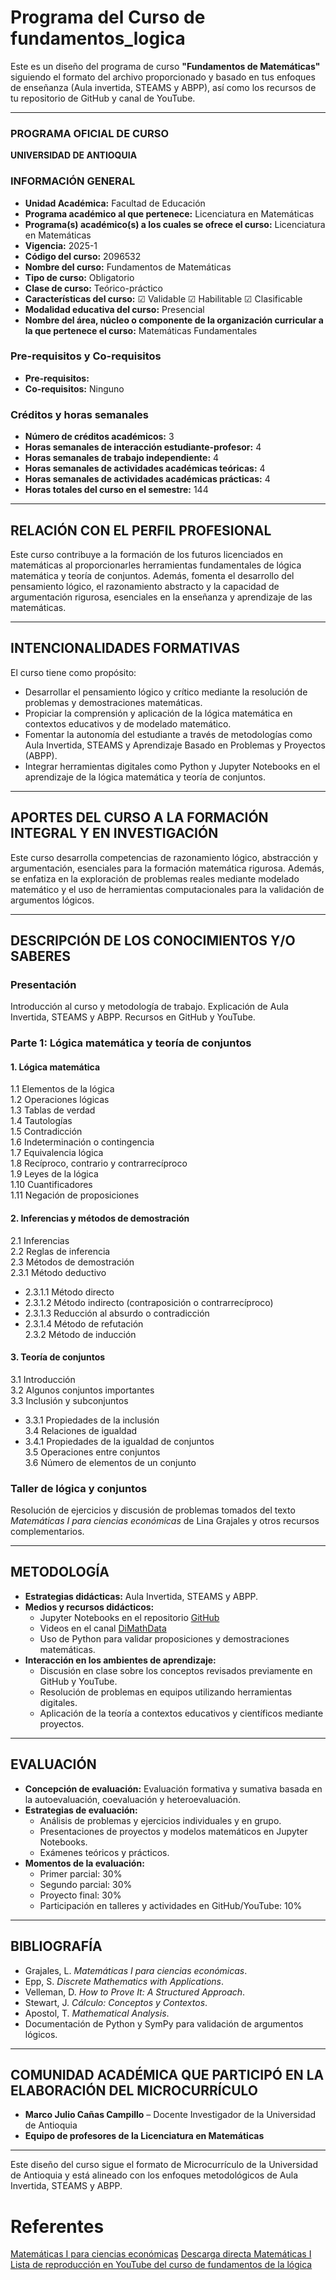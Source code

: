 # Programa del Curso de fundamentos_logica  

Este es un diseño del programa de curso **"Fundamentos de Matemáticas"** siguiendo el formato del archivo proporcionado y basado en tus enfoques de enseñanza (Aula invertida, STEAMS y ABPP), así como los recursos de tu repositorio de GitHub y canal de YouTube.  

---

### **PROGRAMA OFICIAL DE CURSO**  
**UNIVERSIDAD DE ANTIOQUIA**  

### **INFORMACIÓN GENERAL**  
- **Unidad Académica:** Facultad de Educación  
- **Programa académico al que pertenece:** Licenciatura en Matemáticas  
- **Programa(s) académico(s) a los cuales se ofrece el curso:** Licenciatura en Matemáticas  
- **Vigencia:** 2025-1  
- **Código del curso:** 2096532  
- **Nombre del curso:** Fundamentos de Matemáticas  
- **Tipo de curso:** Obligatorio  
- **Clase de curso:** Teórico-práctico  
- **Características del curso:** ☑ Validable ☑ Habilitable ☑ Clasificable  
- **Modalidad educativa del curso:** Presencial  
- **Nombre del área, núcleo o componente de la organización curricular a la que pertenece el curso:** Matemáticas Fundamentales  

### **Pre-requisitos y Co-requisitos**  
- **Pre-requisitos:**   
- **Co-requisitos:** Ninguno  

### **Créditos y horas semanales**  
- **Número de créditos académicos:** 3  
- **Horas semanales de interacción estudiante-profesor:** 4  
- **Horas semanales de trabajo independiente:** 4  
- **Horas semanales de actividades académicas teóricas:** 4  
- **Horas semanales de actividades académicas prácticas:** 4  
- **Horas totales del curso en el semestre:** 144  

---

## **RELACIÓN CON EL PERFIL PROFESIONAL**  
Este curso contribuye a la formación de los futuros licenciados en matemáticas al proporcionarles herramientas fundamentales de lógica matemática y teoría de conjuntos. Además, fomenta el desarrollo del pensamiento lógico, el razonamiento abstracto y la capacidad de argumentación rigurosa, esenciales en la enseñanza y aprendizaje de las matemáticas.  

---

## **INTENCIONALIDADES FORMATIVAS**  
El curso tiene como propósito:  
- Desarrollar el pensamiento lógico y crítico mediante la resolución de problemas y demostraciones matemáticas.  
- Propiciar la comprensión y aplicación de la lógica matemática en contextos educativos y de modelado matemático.  
- Fomentar la autonomía del estudiante a través de metodologías como Aula Invertida, STEAMS y Aprendizaje Basado en Problemas y Proyectos (ABPP).  
- Integrar herramientas digitales como Python y Jupyter Notebooks en el aprendizaje de la lógica matemática y teoría de conjuntos.  

---

## **APORTES DEL CURSO A LA FORMACIÓN INTEGRAL Y EN INVESTIGACIÓN**  
Este curso desarrolla competencias de razonamiento lógico, abstracción y argumentación, esenciales para la formación matemática rigurosa. Además, se enfatiza en la exploración de problemas reales mediante modelado matemático y el uso de herramientas computacionales para la validación de argumentos lógicos.  

---

## **DESCRIPCIÓN DE LOS CONOCIMIENTOS Y/O SABERES**  

### **Presentación**  
Introducción al curso y metodología de trabajo. Explicación de Aula Invertida, STEAMS y ABPP. Recursos en GitHub y YouTube.  

### **Parte 1: Lógica matemática y teoría de conjuntos**  

#### **1. Lógica matemática**  
1.1 Elementos de la lógica  
1.2 Operaciones lógicas  
1.3 Tablas de verdad  
1.4 Tautologías  
1.5 Contradicción  
1.6 Indeterminación o contingencia  
1.7 Equivalencia lógica  
1.8 Recíproco, contrario y contrarrecíproco  
1.9 Leyes de la lógica  
1.10 Cuantificadores  
1.11 Negación de proposiciones  

#### **2. Inferencias y métodos de demostración**  
2.1 Inferencias  
2.2 Reglas de inferencia  
2.3 Métodos de demostración  
2.3.1 Método deductivo  
   - 2.3.1.1 Método directo  
   - 2.3.1.2 Método indirecto (contraposición o contrarrecíproco)  
   - 2.3.1.3 Reducción al absurdo o contradicción  
   - 2.3.1.4 Método de refutación  
2.3.2 Método de inducción  

#### **3. Teoría de conjuntos**  
3.1 Introducción  
3.2 Algunos conjuntos importantes  
3.3 Inclusión y subconjuntos  
   - 3.3.1 Propiedades de la inclusión  
3.4 Relaciones de igualdad  
   - 3.4.1 Propiedades de la igualdad de conjuntos  
3.5 Operaciones entre conjuntos  
3.6 Número de elementos de un conjunto  

### **Taller de lógica y conjuntos**  
Resolución de ejercicios y discusión de problemas tomados del texto *Matemáticas I para ciencias económicas* de Lina Grajales y otros recursos complementarios.  

---

## **METODOLOGÍA**  

- **Estrategias didácticas:** Aula Invertida, STEAMS y ABPP.  
- **Medios y recursos didácticos:**  
  - Jupyter Notebooks en el repositorio [GitHub](https://github.com/marco-canas/fundamentos_logica/)  
  - Videos en el canal [DiMathData](https://www.youtube.com/playlist?list=Fundamentos_de_Lógica)  
  - Uso de Python para validar proposiciones y demostraciones matemáticas.  
- **Interacción en los ambientes de aprendizaje:**  
  - Discusión en clase sobre los conceptos revisados previamente en GitHub y YouTube.  
  - Resolución de problemas en equipos utilizando herramientas digitales.  
  - Aplicación de la teoría a contextos educativos y científicos mediante proyectos.  

---

## **EVALUACIÓN**  
- **Concepción de evaluación:** Evaluación formativa y sumativa basada en la autoevaluación, coevaluación y heteroevaluación.  
- **Estrategias de evaluación:**  
  - Análisis de problemas y ejercicios individuales y en grupo.  
  - Presentaciones de proyectos y modelos matemáticos en Jupyter Notebooks.  
  - Exámenes teóricos y prácticos.  
- **Momentos de la evaluación:**  
  - Primer parcial: 30%  
  - Segundo parcial: 30%  
  - Proyecto final: 30%  
  - Participación en talleres y actividades en GitHub/YouTube: 10%  

---

## **BIBLIOGRAFÍA**  
- Grajales, L. *Matemáticas I para ciencias económicas*.  
- Epp, S. *Discrete Mathematics with Applications*.  
- Velleman, D. *How to Prove It: A Structured Approach*.  
- Stewart, J. *Cálculo: Conceptos y Contextos*.  
- Apostol, T. *Mathematical Analysis*.  
- Documentación de Python y SymPy para validación de argumentos lógicos.  

---

## **COMUNIDAD ACADÉMICA QUE PARTICIPÓ EN LA ELABORACIÓN DEL MICROCURRÍCULO**  
- **Marco Julio Cañas Campillo** – Docente Investigador de la Universidad de Antioquia  
- **Equipo de profesores de la Licenciatura en Matemáticas**  

---

Este diseño del curso sigue el formato de Microcurrículo de la Universidad de Antioquia y está alineado con los enfoques metodológicos de Aula Invertida, STEAMS y ABPP. 

# Referentes

[Matemáticas I para ciencias económicas](https://bibliotecadigital.udea.edu.co/handle/10495/3010)
[Descarga directa Matemáticas I](chrome-extension://efaidnbmnnnibpcajpcglclefindmkaj/https://bibliotecadigital.udea.edu.co/bitstream/10495/3010/5/GrajalesLina_2015_MatemticasCienciasEconmicas.pdf)
[Lista de reproducción en YouTube del curso de fundamentos de la lógica](https://studio.youtube.com/playlist/PLbk60veMSVKurzdEdvmiO947VJsPMgkaW/edit)
